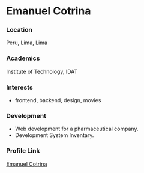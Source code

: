 # Emanuel Cotrina

### Location

Peru, Lima, Lima

### Academics

Institute of Technology, IDAT

### Interests

- frontend, backend, design, movies 

### Development

- Web development for a pharmaceutical company.
- Development System Inventary.

### Profile Link

[Emanuel Cotrina](https://github.com/EmanuelCG)

